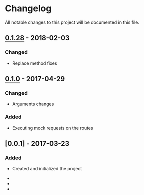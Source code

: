 # Changelog
All notable changes to this project will be documented in this file.

## [0.1.28]  - 2018-02-03
### Changed
  - Replace method fixes


## [0.1.0]  - 2017-04-29
### Changed
  - Arguments changes

### Added
  - Executing mock requests on the routes


## [0.0.1]  - 2017-03-23
### Added
  - Created and initialized the project


  - [0.1.28]: https://www.npmjs.com/package/json2server/v/0.1.28
  - [0.1.0]: https://www.npmjs.com/package/json2server/v/0.1.0
  - [0.0.0]: https://www.npmjs.com/package/json2server/v/0.0.1
